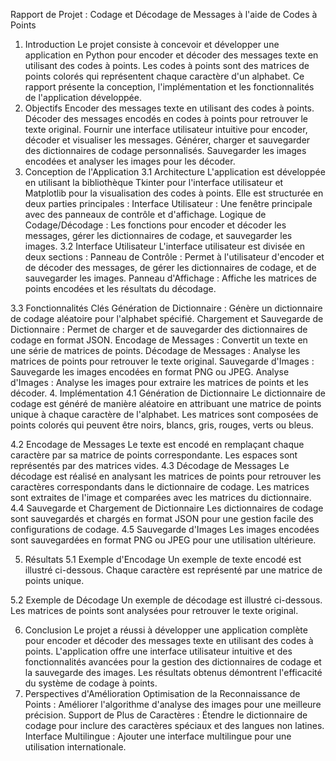 Rapport de Projet : Codage et Décodage de Messages à l'aide de Codes à Points

1. Introduction
Le projet consiste à concevoir et développer une application en Python pour encoder et décoder des messages texte en utilisant des codes à points. Les codes à points sont des matrices de points colorés qui représentent chaque caractère d'un alphabet. Ce rapport présente la conception, l'implémentation et les fonctionnalités de l'application développée.
2. Objectifs
Encoder des messages texte en utilisant des codes à points.
Décoder des messages encodés en codes à points pour retrouver le texte original.
Fournir une interface utilisateur intuitive pour encoder, décoder et visualiser les messages.
Générer, charger et sauvegarder des dictionnaires de codage personnalisés.
Sauvegarder les images encodées et analyser les images pour les décoder.
3. Conception de l'Application
3.1 Architecture
L'application est développée en utilisant la bibliothèque Tkinter pour l'interface utilisateur et Matplotlib pour la visualisation des codes à points. Elle est structurée en deux parties principales :
Interface Utilisateur : Une fenêtre principale avec des panneaux de contrôle et d'affichage.
Logique de Codage/Décodage : Les fonctions pour encoder et décoder les messages, gérer les dictionnaires de codage, et sauvegarder les images.
3.2 Interface Utilisateur
L'interface utilisateur est divisée en deux sections :
Panneau de Contrôle : Permet à l'utilisateur d'encoder et de décoder des messages, de gérer les dictionnaires de codage, et de sauvegarder les images.
Panneau d'Affichage : Affiche les matrices de points encodées et les résultats du décodage.
 
3.3 Fonctionnalités Clés
Génération de Dictionnaire : Génère un dictionnaire de codage aléatoire pour l'alphabet spécifié.
Chargement et Sauvegarde de Dictionnaire : Permet de charger et de sauvegarder des dictionnaires de codage en format JSON.
Encodage de Messages : Convertit un texte en une série de matrices de points.
Décodage de Messages : Analyse les matrices de points pour retrouver le texte original.
Sauvegarde d'Images : Sauvegarde les images encodées en format PNG ou JPEG.
Analyse d'Images : Analyse les images pour extraire les matrices de points et les décoder.
4. Implémentation
4.1 Génération de Dictionnaire
Le dictionnaire de codage est généré de manière aléatoire en attribuant une matrice de points unique à chaque caractère de l'alphabet. Les matrices sont composées de points colorés qui peuvent être noirs, blancs, gris, rouges, verts ou bleus.
 
4.2 Encodage de Messages
Le texte est encodé en remplaçant chaque caractère par sa matrice de points correspondante. Les espaces sont représentés par des matrices vides.
4.3 Décodage de Messages
Le décodage est réalisé en analysant les matrices de points pour retrouver les caractères correspondants dans le dictionnaire de codage. Les matrices sont extraites de l'image et comparées avec les matrices du dictionnaire.
4.4 Sauvegarde et Chargement de Dictionnaire
Les dictionnaires de codage sont sauvegardés et chargés en format JSON pour une gestion facile des configurations de codage.
4.5 Sauvegarde d'Images
Les images encodées sont sauvegardées en format PNG ou JPEG pour une utilisation ultérieure.
 
5. Résultats
5.1 Exemple d'Encodage
Un exemple de texte encodé est illustré ci-dessous. Chaque caractère est représenté par une matrice de points unique.
 
5.2 Exemple de Décodage
Un exemple de décodage est illustré ci-dessous. Les matrices de points sont analysées pour retrouver le texte original.
 
6. Conclusion
Le projet a réussi à développer une application complète pour encoder et décoder des messages texte en utilisant des codes à points. L'application offre une interface utilisateur intuitive et des fonctionnalités avancées pour la gestion des dictionnaires de codage et la sauvegarde des images. Les résultats obtenus démontrent l'efficacité du système de codage à points.
7. Perspectives d'Amélioration
Optimisation de la Reconnaissance de Points : Améliorer l'algorithme d'analyse des images pour une meilleure précision.
Support de Plus de Caractères : Étendre le dictionnaire de codage pour inclure des caractères spéciaux et des langues non latines.
Interface Multilingue : Ajouter une interface multilingue pour une utilisation internationale.
